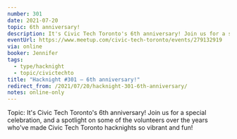 ```yaml
---
number: 301
date: 2021-07-20
topic: 6th anniversary!
description: It's Civic Tech Toronto's 6th anniversary! Join us for a special celebration, and a spotlight on some of the volunteers over the years who've made Civic Tech Toronto hacknights so vibrant and fun!
eventUrl: https://www.meetup.com/civic-tech-toronto/events/279132919
via: online
booker: Jennifer
tags:
  - type/hacknight
  - topic/civictechto
title: "Hacknight #301 – 6th anniversary!"
redirect_from: /2021/07/20/hacknight-301-6th-anniversary/
notes: online-only
---
```


Topic:
It's Civic Tech Toronto's 6th anniversary! Join us for a special celebration, and a spotlight on some of the volunteers over the years who've made Civic Tech Toronto hacknights so vibrant and fun!
